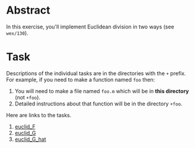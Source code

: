 
# Abstract

In this exercise, you'll implement Euclidean division in two ways (see `wex/130`).


# Task

Descriptions of the individual tasks are in the directories with the `+` prefix.
For example, if you need to make a function named `foo` then:

1. You will need to make a file named `foo.m` which will be in **this directory** (not `+foo`).
1. Detailed instructions about that function will be in the directory `+foo`.

Here are links to the tasks.

1. [euclid_F](+euclid_F)
1. [euclid_G](+euclid_G)
1. [euclid_G_hat](+euclid_G_hat)

